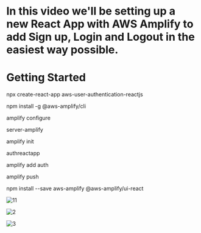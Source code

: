 # In this video we'll be setting up a new React App with AWS Amplify to add Sign up, Login and Logout in the easiest way possible.



# Getting Started

npx create-react-app aws-user-authentication-reactjs

npm install -g @aws-amplify/cli

amplify configure

server-amplify

amplify init

authreactapp

amplify add auth

amplify push

npm install --save aws-amplify @aws-amplify/ui-react

![11](https://user-images.githubusercontent.com/35077695/148702964-faa58b83-9ebc-47da-bbc1-87505c5ce8c8.PNG)


![2](https://user-images.githubusercontent.com/35077695/148702900-29664011-655a-403f-8cb0-3f4a37db4ab6.PNG)


![3](https://user-images.githubusercontent.com/35077695/148702901-8b586af6-b941-4ed2-8678-91c44f963ede.PNG)
